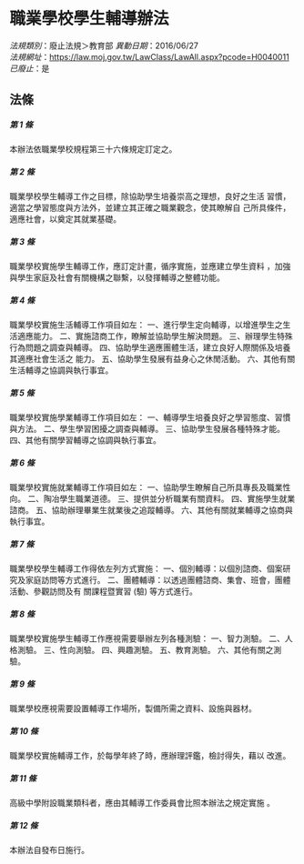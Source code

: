# 職業學校學生輔導辦法

*法規類別*：廢止法規＞教育部
*異動日期*：2016/06/27  
*法規網址*：https://law.moj.gov.tw/LawClass/LawAll.aspx?pcode=H0040011
*已廢止*：是


## 法條
##### 第 1 條
本辦法依職業學校規程第三十六條規定訂定之。

##### 第 2 條
職業學校學生輔導工作之目標，除協助學生培養崇高之理想，良好之生活
習慣，適當之學習態度與方法外，並建立其正確之職業觀念，使其瞭解自
己所具條件，適應社會，以奠定其就業基礎。

##### 第 3 條
職業學校實施學生輔導工作，應訂定計畫，循序實施，並應建立學生資料
，加強與學生家庭及社會有關機構之聯繫，以發揮輔導之整體功能。

##### 第 4 條
職業學校實施生活輔導工作項目如左：
一、進行學生定向輔導，以增進學生之生活適應能力。
二、實施諮商工作，瞭解並協助學生解決問題。
三、辦理學生特殊行為問題之調查與輔導。
四、協助學生適應團體生活，建立良好人際關係及培養其適應社會生活之
    能力。
五、協助學生發展有益身心之休閒活動。
六、其他有關生活輔導之協調與執行事宜。


##### 第 5 條
職業學校實施學業輔導工作項目如左：
一、輔導學生培養良好之學習態度、習慣與方法。
二、學生學習困擾之調查與輔導。
三、協助學生發展各種特殊才能。
四、其他有關學習輔導之協調與執行事宜。


##### 第 6 條
職業學校實施就業輔導工作項目如左：
一、協助學生瞭解自己所具專長及職業性向。
二、陶冶學生職業道德。
三、提供並分析職業有關資料。
四、實施學生就業諮商。
五、協助辦理畢業生就業後之追蹤輔導。
六、其他有關就業輔導之協商與執行事宜。


##### 第 7 條
職業學校學生輔導工作得依左列方式實施：
一、個別輔導：以個別諮商、個案研究及家庭訪問等方式進行。
二、團體輔導：以透過團體諮商、集會、班會，團體活動、參觀訪問及有
    關課程暨實習 (驗) 等方式進行。


##### 第 8 條
職業學校實施學生輔導工作應視需要舉辦左列各種測驗：
一、智力測驗。
二、人格測驗。
三、性向測驗。
四、興趣測驗。
五、教育測驗。
六、其他有關之測驗。


##### 第 9 條
職業學校應視需要設置輔導工作場所，製備所需之資料、設施與器材。

##### 第 10 條
職業學校實施輔導工作，於每學年終了時，應辦理評鑑，檢討得失，藉以
改進。

##### 第 11 條
高級中學附設職業類科者，應由其輔導工作委員會比照本辦法之規定實施
。

##### 第 12 條
本辦法自發布日施行。



